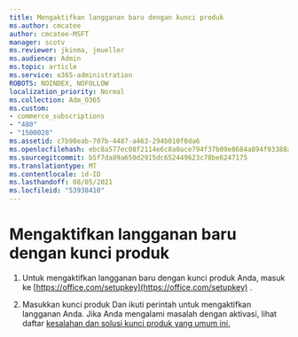 ```yaml
---
title: Mengaktifkan langganan baru dengan kunci produk
ms.author: cmcatee
author: cmcatee-MSFT
manager: scotv
ms.reviewer: jkinma, jmueller
ms.audience: Admin
ms.topic: article
ms.service: o365-administration
ROBOTS: NOINDEX, NOFOLLOW
localization_priority: Normal
ms.collection: Adm_O365
ms.custom:
- commerce_subscriptions
- "480"
- "1500028"
ms.assetid: c7b98eab-707b-4487-a463-294b010f0da6
ms.openlocfilehash: ebc8a577ec08f2114e6c8a0ace794f37b09e8684a894f93388a57656eda495e4
ms.sourcegitcommit: b5f7da89a650d2915dc652449623c78be6247175
ms.translationtype: MT
ms.contentlocale: id-ID
ms.lasthandoff: 08/05/2021
ms.locfileid: "53938410"
---
```

# <a name="activate-a-new-subscription-with-a-product-key"></a>Mengaktifkan langganan baru dengan kunci produk

1. Untuk mengaktifkan langganan baru dengan kunci produk Anda, masuk ke [https://office.com/setupkey](https://office.com/setupkey) .

2. Masukkan kunci produk Dan ikuti perintah untuk mengaktifkan langganan Anda. Jika Anda mengalami masalah dengan aktivasi, lihat daftar [kesalahan dan solusi kunci produk yang umum ini.](https://docs.microsoft.com/microsoft-365/commerce/product-key-errors-and-solutions)